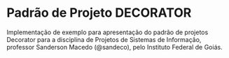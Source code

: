 # Padrão de Projeto DECORATOR

Implementação de exemplo para apresentação do padrão de projetos Decorator para a disciplina de Projetos de Sistemas de Informação, professor Sanderson Macedo (@sandeco), pelo Instituto Federal de Goiás.
 
